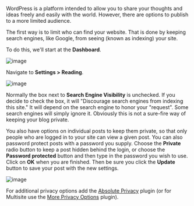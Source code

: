 WordPress is a platform intended to allow you to share your thoughts and ideas freely and easily with the world. However, there are options to publish to a more limited audience.

The first way is to limit who can find your website. That is done by keeping search engines, like Google, from seeing (known as indexing) your site.

To do this, we'll start at the **Dashboard**.

![image](http://i.imgur.com/jFJ72qS.jpg)

Navigate to **Settings > Reading**.

![image](http://i.imgur.com/SD0O3UD.jpg)

Normally the box next to **Search Engine Visibility** is unchecked. If you decide to check the box, it will "Discourage search engines from indexing this site." It will depend on the search engine to honor your "request". Some search engines will simply ignore it. Obviously this is not a sure-fire way of keeping your blog private.

You also have options on individual posts to keep them private, so that only people who are logged in to your site can view a given post. You can also password protect posts with a password you supply. Choose the **Private** radio button to keep a post hidden behind the login, or choose the **Password protected** button and then type in the password you wish to use. Click on **OK** when you are finished. Then be sure you click the **Update** button to save your post with the new settings.

![image](http://i.imgur.com/Yf7tbeV.jpg)

For additional privacy options add the [Absolute Privacy](https://wordpress.org/plugins/absolute-privacy/) plugin (or for Multisite use the [More Privacy Options](https://wordpress.org/plugins/more-privacy-options/) plugin).
